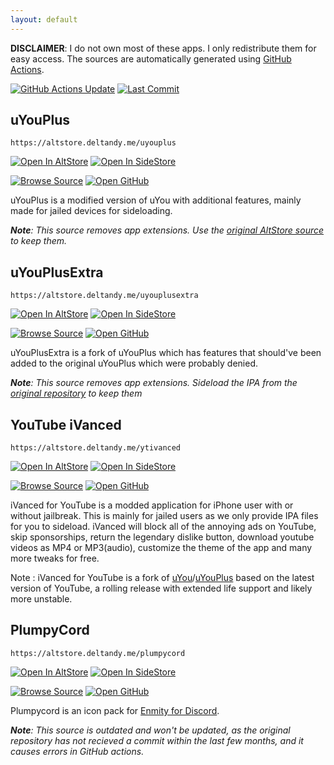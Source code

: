 ```yaml
---
layout: default
---
```


**DISCLAIMER**: I do not own most of these apps. I only redistribute them for easy access. The sources are automatically generated using [GitHub Actions](https://github.com/features/actions).

[![GitHub Actions Update](https://github.com/DeltAndy123/AltStore-Sources/actions/workflows/sources.yml/badge.svg)](https://github.com/DeltAndy123/AltStore-Sources/actions/workflows/sources.yml)
[![Last Commit](https://img.shields.io/github/last-commit/DeltAndy123/AltStore-Sources/main.svg)](https://github.com/DeltAndy123/AltStore-Sources/commits/main)

## uYouPlus
```
https://altstore.deltandy.me/uyouplus
```

[![Open In AltStore](https://img.shields.io/badge/Open%20in-AltStore-brightgreen)](altstore://source?url=https://altstore.deltandy.me/uyouplus)
[![Open In SideStore](https://img.shields.io/badge/Open%20in-SideStore-%23aa24bf)](sidestore://source?url=https://altstore.deltandy.me/uyouplus)

[![Browse Source](https://img.shields.io/badge/-Browse%20Source-3b878d)](https://altsource.by.lao.sb/browse/?source=https%3A%2F%2Faltstore.deltandy.me%2Fuyouplus%2F)
[![Open GitHub](https://img.shields.io/badge/-Open%20GitHub-grey?logo=GitHub)](https://github.com/qnblackcat/uYouPlus/)

uYouPlus is a modified version of uYou with additional features, mainly made for jailed devices for sideloading.

***Note**: This source removes app extensions. Use the [original AltStore source](https://qnblackcat.github.io/AltStore/) to keep them.*



## uYouPlusExtra
```
https://altstore.deltandy.me/uyouplusextra
```

[![Open In AltStore](https://img.shields.io/badge/Open%20in-AltStore-brightgreen)](altstore://source?url=https://altstore.deltandy.me/uyouplusextra)
[![Open In SideStore](https://img.shields.io/badge/Open%20in-SideStore-%23aa24bf)](sidestore://source?url=https://altstore.deltandy.me/uyouplusextra)

[![Browse Source](https://img.shields.io/badge/-Browse%20Source-3b878d)](https://altsource.by.lao.sb/browse/?source=https%3A%2F%2Faltstore.deltandy.me%2Fuyouplusextra%2F)
[![Open GitHub](https://img.shields.io/badge/-Open%20GitHub-grey?logo=GitHub)](https://github.com/arichorn/uYouPlusExtra/)

uYouPlusExtra is a fork of uYouPlus which has features that should've been added to the original uYouPlus which were probably denied.

***Note**: This source removes app extensions. Sideload the IPA from the [original repository](https://github.com/arichorn/uYouPlusExtra/) to keep them*



## YouTube iVanced
```
https://altstore.deltandy.me/ytivanced
```

[![Open In AltStore](https://img.shields.io/badge/Open%20in-AltStore-brightgreen)](altstore://source?url=https://altstore.deltandy.me/ytivanced)
[![Open In SideStore](https://img.shields.io/badge/Open%20in-SideStore-%23aa24bf)](sidestore://source?url=https://altstore.deltandy.me/ytivanced)

[![Browse Source](https://img.shields.io/badge/-Browse%20Source-3b878d)](https://altsource.by.lao.sb/browse/?source=https%3A%2F%2Faltstore.deltandy.me%2Fytivanced%2F)
[![Open GitHub](https://img.shields.io/badge/-Open%20GitHub-grey?logo=GitHub)](https://github.com/TherionRO/YouTubeiVanced/)

iVanced for YouTube is a modded application for iPhone user with or without jailbreak. This is mainly for jailed users as we only provide IPA files for you to sideload. iVanced will block all of the annoying ads on YouTube, skip sponsorships, return the legendary dislike button, download youtube videos as MP4 or MP3(audio), customize the theme of the app and many more tweaks for free.

Note : iVanced for YouTube is a fork of [uYou](https://github.com/MiRO92/uYou-for-YouTube)/[uYouPlus](https://github.com/qnblackcat/uYouPlus) based on the latest version of YouTube, a rolling release with extended life support and likely more unstable.



## PlumpyCord
```
https://altstore.deltandy.me/plumpycord
```

[![Open In AltStore](https://img.shields.io/badge/Open%20in-AltStore-brightgreen)](altstore://source?url=https://altstore.deltandy.me/plumpycord)
[![Open In SideStore](https://img.shields.io/badge/Open%20in-SideStore-%23aa24bf)](sidestore://source?url=https://altstore.deltandy.me/plumpycord)

[![Browse Source](https://img.shields.io/badge/-Browse%20Source-3b878d)](https://altsource.by.lao.sb/browse/?source=https%3A%2F%2Faltstore.deltandy.me%2Fplumpycord%2F)
[![Open GitHub](https://img.shields.io/badge/-Open%20GitHub-grey?logo=GitHub)](https://github.com/devicarus/enmity-custom-icons/)

Plumpycord is an icon pack for [Enmity for Discord](https://enmity.app/).

***Note**: This source is outdated and won't be updated, as the original repository has not recieved a commit within the last few months, and it causes errors in GitHub actions.*